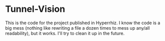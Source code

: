 Tunnel-Vision
=============

This is the code for the project published in Hyperrhiz. I know the code is a big mess (nothing like rewriting a file a dozen times to mess up any/all readability), but it works. I'll try to clean it up in the future.